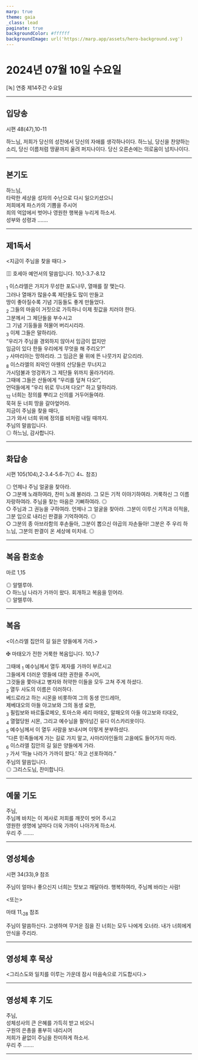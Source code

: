 ```yaml
---
marp: true
theme: gaia
_class: lead
paginate: true
backgroundColor: #ffffff
backgroundImage: url('https://marp.app/assets/hero-background.svg')
---
```


# 2024년 07월 10일 수요일

[녹] 연중 제14주간 수요일  




---

## 입당송

시편 48(47),10-11

하느님, 저희가 당신의 성전에서 당신의 자애를 생각하나이다. 하느님, 당신을 찬양하는 소리, 당신 이름처럼 땅끝까지 울려 퍼지나이다. 당신 오른손에는 의로움이 넘치나이다.  
  


---

## 본기도

하느님,  
타락한 세상을 성자의 수난으로 다시 일으키셨으니  
저희에게 파스카의 기쁨을 주시어  
죄의 억압에서 벗어나 영원한 행복을 누리게 하소서.  
성부와 성령과 …….  
  


---

## 제1독서

<지금이 주님을 찾을 때다.>

▥ 호세아 예언서의 말씀입니다. 10,1-3.7-8.12

<sub>1</sub> 이스라엘은 가지가 무성한 포도나무, 열매를 잘 맺는다.  
그러나 열매가 많을수록 제단들도 많이 만들고  
땅이 좋아질수록 기념 기둥들도 좋게 만들었다.  
<sub>2</sub> 그들의 마음이 거짓으로 가득하니 이제 죗값을 치러야 한다.  
그분께서 그 제단들을 부수시고  
그 기념 기둥들을 허물어 버리시리라.  
<sub>3</sub> 이제 그들은 말하리라.  
“우리가 주님을 경외하지 않아서 임금이 없지만  
임금이 있다 한들 우리에게 무엇을 해 주리오?”  
<sub>7</sub> 사마리아는 망하리라. 그 임금은 물 위에 뜬 나뭇가지 같으리라.  
<sub>8</sub> 이스라엘의 죄악인 아웬의 산당들은 무너지고  
가시덤불과 엉겅퀴가 그 제단들 위까지 올라가리라.  
그때에 그들은 산들에게 “우리를 덮쳐 다오!”,  
언덕들에게 “우리 위로 무너져 다오!” 하고 말하리라.  
<sub>12</sub> 너희는 정의를 뿌리고 신의를 거두어들여라.  
묵혀 둔 너희 땅을 갈아엎어라.  
지금이 주님을 찾을 때다,  
그가 와서 너희 위에 정의를 비처럼 내릴 때까지.  
주님의 말씀입니다.  
◎ 하느님, 감사합니다.  
  


---

## 화답송

시편 105(104),2-3.4-5.6-7(◎ 4ㄴ 참조)

◎ 언제나 주님 얼굴을 찾아라.  
○ 그분께 노래하여라, 찬미 노래 불러라. 그 모든 기적 이야기하여라. 거룩하신 그 이름 자랑하여라. 주님을 찾는 마음은 기뻐하여라. ◎  
○ 주님과 그 권능을 구하여라. 언제나 그 얼굴을 찾아라. 그분이 이루신 기적과 이적을, 그분 입으로 내리신 판결을 기억하여라. ◎  
○ 그분의 종 아브라함의 후손들아, 그분이 뽑으신 야곱의 자손들아! 그분은 주 우리 하느님, 그분의 판결이 온 세상에 미치네. ◎  
  


---

## 복음 환호송

마르 1,15

◎ 알렐루야.  
○ 하느님 나라가 가까이 왔다. 회개하고 복음을 믿어라.  
◎ 알렐루야.  
  


---

## 복음

<이스라엘 집안의 길 잃은 양들에게 가라.>

✠ 마태오가 전한 거룩한 복음입니다. 10,1-7

그때에 <sub>1</sub> 예수님께서 열두 제자를 가까이 부르시고  
그들에게 더러운 영들에 대한 권한을 주시어,  
그것들을 쫓아내고 병자와 허약한 이들을 모두 고쳐 주게 하셨다.  
<sub>2</sub> 열두 사도의 이름은 이러하다.  
베드로라고 하는 시몬을 비롯하여 그의 동생 안드레아,  
제베대오의 아들 야고보와 그의 동생 요한,  
<sub>3</sub> 필립보와 바르톨로메오, 토마스와 세리 마태오, 알패오의 아들 야고보와 타대오,  
<sub>4</sub> 열혈당원 시몬, 그리고 예수님을 팔아넘긴 유다 이스카리옷이다.  
<sub>5</sub> 예수님께서 이 열두 사람을 보내시며 이렇게 분부하셨다.  
“다른 민족들에게 가는 길로 가지 말고, 사마리아인들의 고을에도 들어가지 마라.  
<sub>6</sub> 이스라엘 집안의 길 잃은 양들에게 가라.  
<sub>7</sub> 가서 ‘하늘 나라가 가까이 왔다.’ 하고 선포하여라.”  
주님의 말씀입니다.  
◎ 그리스도님, 찬미합니다.  
  


---

## 예물 기도

주님,  
주님께 바치는 이 제사로 저희를 깨끗이 씻어 주시고  
영원한 생명에 날마다 더욱 가까이 나아가게 하소서.  
우리 주 …….  
  


---

## 영성체송

시편 34(33),9 참조

주님이 얼마나 좋으신지 너희는 맛보고 깨달아라. 행복하여라, 주님께 바라는 사람!  
  
<또는>  
  
마태 11,<sub>28</sub> 참조  
  
주님이 말씀하신다. 고생하며 무거운 짐을 진 너희는 모두 나에게 오너라. 내가 너희에게 안식을 주리라.  


---

## 영성체 후 묵상

<그리스도와 일치를 이루는 가운데 잠시 마음속으로 기도합시다.>  


---

## 영성체 후 기도

주님,  
성체성사의 큰 은혜를 가득히 받고 비오니  
구원의 은총을 풍부히 내리시어  
저희가 끝없이 주님을 찬미하게 하소서.  
우리 주 …….  
  


---
